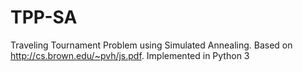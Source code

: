 # TPP-SA
Traveling Tournament Problem using Simulated Annealing.  Based on http://cs.brown.edu/~pvh/js.pdf. Implemented in Python 3
